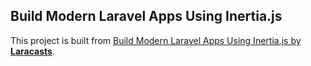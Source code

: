 ## Build Modern Laravel Apps Using Inertia.js
This project is built from [Build Modern Laravel Apps Using Inertia.js by **Laracasts**](https://www.youtube.com/playlist?list=PL3VM-unCzF8jeu0m8pSz6-Q9TwV74AbvW).
